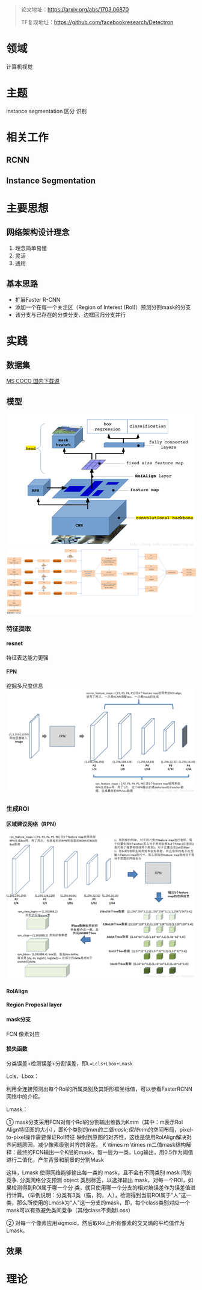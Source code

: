 > 论文地址：https://arxiv.org/abs/1703.06870 
>
> TF复现地址：https://github.com/facebookresearch/Detectron

# 领域
计算机视觉 

# 主题
instance segmentation
区分
识别

# 相关工作

## RCNN

## Instance Segmentation

# 主要思想
## 网络架构设计理念
1. 理念简单易懂
2. 灵活
3. 通用
## 基本思路
- 扩展Faster R-CNN
- 添加一个在每一个关注区（Region of Interest (RoI)）预测分割mask的分支
- 该分支与已存在的分类分支、边框回归分支并行
# 实践

## 数据集

[MS COCO 国内下载源](http://datadownload.f3322.net:666/share/coco2014/)
 

## 模型
![概览](../imgs/maskrcnn-1.png)
![概览](../imgs/maskrcnn-2.png)

### 特征提取


#### resnet
特征表达能力更强
#### FPN
挖掘多尺度信息
![概览](../imgs/maskrcnn-3.png)
### 生成ROI
#### 区域建议网络（RPN）
![概览](../imgs/maskrcnn-4.png)
#### RoIAlign
#### Region Proposal layer
#### mask分支
FCN
像素对应
#### 损失函数
分类误差+检测误差+分割误差，即`L=Lcls+Lbox+Lmask`

 Lcls、Lbox：
 
 利用全连接预测出每个RoI的所属类别及其矩形框坐标值，可以参看FasterRCNN网络中的介绍。

 Lmask：

 ① mask分支采用FCN对每个RoI的分割输出维数为K*m*m（其中：m表示RoI Align特征图的大小），即K个类别的m*m的二值mask;保持m*m的空间布局，pixel-to-pixel操作需要保证RoI特征 映射到原图的对齐性，这也是使用RoIAlign解决对齐问题原因，减少像素级别对齐的误差。
  K \times m \times m二值mask结构解释：最终的FCN输出一个K层的mask，每一层为一类，Log输出，用0.5作为阈值进行二值化，产生背景和前景的分割Mask

这样，Lmask 使得网络能够输出每一类的 mask，且不会有不同类别 mask 间的竞争. 分类网络分支预测 object 类别标签，以选择输出 mask，对每一个ROI，如果检测得到ROI属于哪一个分 类，就只使用哪一个分支的相对熵误差作为误差值进行计算。（举例说明：分类有3类（猫，狗，人），检测得到当前ROI属于“人”这一类，那么所使用的Lmask为“人”这一分支的mask，即，每个class类别对应一个mask可以有效避免类间竞争（其他class不贡献Loss）

 ② 对每一个像素应用sigmoid，然后取RoI上所有像素的交叉熵的平均值作为Lmask。
## 效果

# 理论

